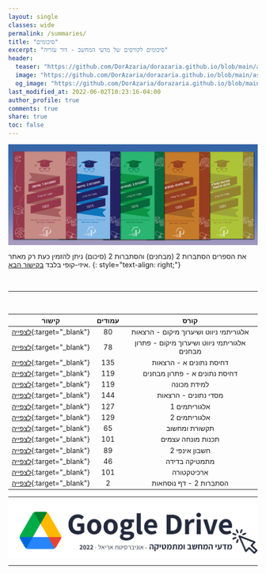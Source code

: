 ```yaml
---
layout: single
classes: wide
permalink: /summaries/
title: "סיכומים"
excerpt: "סיכומים לקורסים של מדעי המחשב - דור עזריה"
header:
  teaser: "https://github.com/DorAzaria/dorazaria.github.io/blob/main/assets/images/covers/%D7%A1%D7%99%D7%9B%D7%95%D7%9E%D7%99%D7%9D.png?raw=true"
  image: "https://github.com/DorAzaria/dorazaria.github.io/blob/main/assets/images/covers/%D7%A1%D7%99%D7%9B%D7%95%D7%9E%D7%99%D7%9D.png?raw=true"
  og_image: "https://github.com/DorAzaria/dorazaria.github.io/blob/main/assets/images/covers/%D7%A1%D7%99%D7%9B%D7%95%D7%9E%D7%99%D7%9D.png?raw=true"
last_modified_at: 2022-06-02T10:23:16-04:00
author_profile: true
comments: true
share: true
toc: false
---
```


<a href="https://sua.co.il/product-category/%d7%97%d7%95%d7%91%d7%a8%d7%95%d7%aa-%d7%90%d7%92%d7%95%d7%93%d7%94/" target="_blank">
  <img border="0" align="center" src="https://raw.githubusercontent.com/DorAzaria/dorazaria.github.io/main/assets/images/summaries/aguda.jpg"/>
</a>

את הספרים הסתברות 2 (מבחנים) והסתברות 2 (סיכום) ניתן להזמין כעת רק מאתר איזי-קופי בלבד [בקישור הבא](https://easycopy.co.il/cart.asp?cat=-451812419).
{: style="text-align: right;"}

<br/>
<hr/>
<br/>


   
| קישור | עמודים | קורס |
|:----:|:----:|:----:|
| [לצפייה](https://github.com/DorAzaria/dorazaria.github.io/raw/main/assets/summaries/%D7%90%D7%9C%D7%92%D7%95%D7%A8%D7%99%D7%AA%D7%9E%D7%99%20%D7%A0%D7%99%D7%95%D7%95%D7%98%20%D7%95%D7%A9%D7%99%D7%A2%D7%A8%D7%95%D7%9A%20%D7%9E%D7%99%D7%A7%D7%95%D7%9D%20-%20%D7%9E%D7%97%D7%91%D7%A8%D7%AA%20%D7%94%D7%A8%D7%A6%D7%90%D7%95%D7%AA.pdf){:target="\_blank"} | 80 | אלגוריתמי ניווט ושיערוך מיקום - הרצאות |
| [לצפייה](https://github.com/DorAzaria/dorazaria.github.io/raw/main/assets/summaries/%D7%A4%D7%AA%D7%A8%D7%95%D7%A0%D7%95%D7%AA%20%D7%9C%D7%9E%D7%91%D7%97%D7%A0%D7%99%D7%9D%20%D7%91%D7%90%D7%9C%D7%92%D7%95%D7%A8%D7%99%D7%AA%D7%9E%D7%99%20%D7%A0%D7%99%D7%95%D7%95%D7%98%20%D7%95%D7%A9%D7%99%D7%A2%D7%A8%D7%95%D7%9A%20%D7%9E%D7%99%D7%A7%D7%95%D7%9D.pdf){:target="\_blank"} | 78 | אלגוריתמי ניווט ושיערוך מיקום - פתרון מבחנים |
| [לצפייה](https://github.com/DorAzaria/dorazaria.github.io/raw/main/assets/summaries/%D7%93%D7%97%D7%99%D7%A1%D7%AA%20%D7%A0%D7%AA%D7%95%D7%A0%D7%99%D7%9D%20%D7%90'%20-%20%D7%9E%D7%97%D7%91%D7%A8%D7%AA%20%D7%94%D7%A8%D7%A6%D7%90%D7%95%D7%AA.pdf){:target="\_blank"} | 135 | דחיסת נתונים א - הרצאות |
| [לצפייה](https://github.com/DorAzaria/dorazaria.github.io/raw/main/assets/summaries/%D7%A4%D7%AA%D7%A8%D7%95%D7%A0%D7%95%D7%AA%20%D7%9C%D7%9E%D7%91%D7%97%D7%A0%D7%99%D7%9D%20-%20%D7%93%D7%97%D7%99%D7%A1%D7%AA%20%D7%A0%D7%AA%D7%95%D7%A0%D7%99%D7%9D%20%D7%90'.pdf){:target="\_blank"} | 119 | דחיסת נתונים א - פתרון מבחנים |
| [לצפייה](https://github.com/DorAzaria/dorazaria.github.io/raw/main/assets/summaries/%D7%9C%D7%9E%D7%99%D7%93%D7%AA%20%D7%9E%D7%9B%D7%95%D7%A0%D7%94%20-%20%D7%9E%D7%97%D7%91%D7%A8%D7%AA%20%D7%94%D7%A8%D7%A6%D7%90%D7%95%D7%AA.pdf){:target="\_blank"} | 119 | למידת מכונה |
| [לצפייה](https://github.com/DorAzaria/dorazaria.github.io/raw/main/assets/summaries/%D7%9E%D7%A1%D7%93%D7%99%20%D7%A0%D7%AA%D7%95%D7%A0%D7%99%D7%9D%20-%20%D7%9E%D7%97%D7%91%D7%A8%D7%AA%20%D7%94%D7%A8%D7%A6%D7%90%D7%95%D7%AA.pdf){:target="\_blank"} | 144 | מסדי נתונים - הרצאות |
| [לצפייה](https://github.com/DorAzaria/dorazaria.github.io/raw/main/assets/summaries/%D7%90%D7%9C%D7%92%D7%95%D7%A8%D7%99%D7%AA%D7%9E%D7%99%D7%9D%201%20-%20%D7%A1%D7%99%D7%9B%D7%95%D7%9D%20%D7%94%D7%A8%D7%A6%D7%90%D7%95%D7%AA.pdf){:target="\_blank"} | 127 | אלגוריתמים 1 |
| [לצפייה](https://github.com/DorAzaria/dorazaria.github.io/raw/main/assets/summaries/%D7%90%D7%9C%D7%92%D7%95%D7%A8%D7%99%D7%AA%D7%9E%D7%99%D7%9D%202%20-%20%D7%A1%D7%99%D7%9B%D7%95%D7%9D%20%D7%94%D7%A8%D7%A6%D7%90%D7%95%D7%AA.pdf){:target="\_blank"} | 129 | אלגוריתמים 2 |
| [לצפייה](https://github.com/DorAzaria/dorazaria.github.io/raw/main/assets/summaries/%D7%AA%D7%A7%D7%A9%D7%95%D7%A8%D7%AA%20%D7%95%D7%9E%D7%97%D7%A9%D7%95%D7%91%20-%20%D7%9E%D7%97%D7%91%D7%A8%D7%AA.pdf){:target="\_blank"} | 65 | תקשורת ומחשוב |
| [לצפייה](https://github.com/DorAzaria/dorazaria.github.io/raw/main/assets/summaries/%D7%AA%D7%9B%D7%A0%D7%95%D7%AA%20%D7%9E%D7%95%D7%A0%D7%97%D7%94%20%D7%A2%D7%A6%D7%9E%D7%99%D7%9D%20-%20%D7%A1%D7%99%D7%9B%D7%95%D7%9D%20%D7%94%D7%A8%D7%A6%D7%90%D7%95%D7%AA.pdf){:target="\_blank"} | 101 | תכנות מונחה עצמים |
| [לצפייה](https://github.com/DorAzaria/dorazaria.github.io/raw/main/assets/summaries/%D7%97%D7%A9%D7%91%D7%95%D7%9F%20%D7%90%D7%99%D7%A0%D7%A4%D7%99%202%20-%20%D7%A1%D7%99%D7%9B%D7%95%D7%9D%20%D7%94%D7%A8%D7%A6%D7%90%D7%95%D7%AA.pdf){:target="\_blank"} | 89 | חשבון אינפי 2 |
| [לצפייה](https://github.com/DorAzaria/dorazaria.github.io/raw/main/assets/summaries/%D7%9E%D7%AA%D7%9E%D7%98%D7%99%D7%A7%D7%94%20%D7%93%D7%99%D7%A1%D7%A7%D7%A8%D7%98%D7%99%D7%AA%20%D7%A1%D7%99%D7%9B%D7%95%D7%9D.pdf){:target="\_blank"} | 46 | מתמטיקה בדידה |
| [לצפייה](https://github.com/DorAzaria/dorazaria.github.io/raw/main/assets/summaries/%D7%9E%D7%97%D7%91%D7%A8%D7%AA%20%D7%AA%D7%A8%D7%92%D7%95%D7%9C%20%D7%9C%D7%9E%D7%91%D7%97%D7%9F%20%D7%91%D7%90%D7%A8%D7%9B%D7%99%D7%98%D7%A7%D7%98%D7%95%D7%A8%D7%94.pdf){:target="\_blank"} | 101 | ארכיטקטורה |
| [לצפייה](https://github.com/DorAzaria/dorazaria.github.io/raw/main/assets/summaries/%D7%93%D7%A3%20%D7%A0%D7%95%D7%A1%D7%97%D7%90%D7%95%D7%AA%20-%20%D7%94%D7%A1%D7%AA%D7%91%D7%A8%D7%95%D7%AA%202.pdf){:target="\_blank"} | 2 | הסתברות 2 - דף נוסחאות |

 
<hr/>

<a href="https://bit.ly/ArielCSDrive" target="_blank">
  <img border="0" align="center" src="https://github.com/DorAzaria/dorazaria.github.io/blob/main/assets/images/summaries/drive.png?raw=true"/>
</a>

<hr/>



